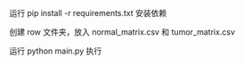 运行 pip install -r requirements.txt  安装依赖

创建 row 文件夹，放入 normal_matrix.csv 和 tumor_matrix.csv 

运行 python main.py 执行
